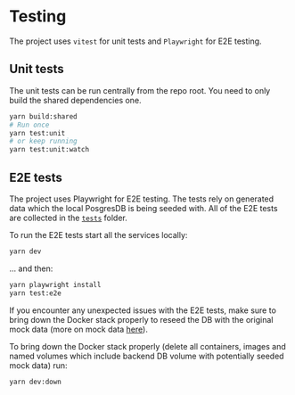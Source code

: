 # Testing

The project uses `vitest` for unit tests and `Playwright` for E2E testing.

## Unit tests

The unit tests can be run centrally from the repo root. You need to only build the shared dependencies one.

```bash
yarn build:shared
# Run once
yarn test:unit
# or keep running
yarn test:unit:watch
```

## E2E tests

The project uses Playwright for E2E testing. The tests rely on generated data which the local PosgresDB is being seeded with. All of the E2E tests are collected in the [`tests`](/tests) folder.

To run the E2E tests start all the services locally:

```bash
yarn dev
```

... and then:

```bash
yarn playwright install
yarn test:e2e
```

If you encounter any unexpected issues with the E2E tests, make sure to bring down the Docker stack properly to reseed the DB with the original mock data (more on mock data [here](./backend/vaa-strapi/README.md#mock-data)).

To bring down the Docker stack properly (delete all containers, images and named volumes which include backend DB volume with potentially seeded mock data) run:

```bash
yarn dev:down
```
